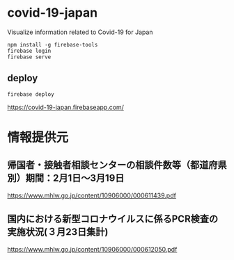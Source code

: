 # covid-19-japan
Visualize information related to Covid-19 for Japan

```
npm install -g firebase-tools
firebase login
firebase serve
```

## deploy

```
firebase deploy
```

https://covid-19-japan.firebaseapp.com/

# 情報提供元

## 帰国者・接触者相談センターの相談件数等（都道府県別）期間：2月1日～3月19日
https://www.mhlw.go.jp/content/10906000/000611439.pdf

## 国内における新型コロナウイルスに係るPCR検査の実施状況(３月23日集計)
https://www.mhlw.go.jp/content/10906000/000612050.pdf
